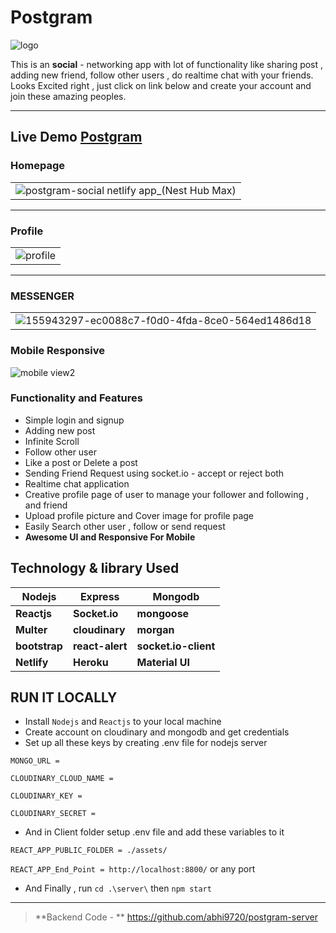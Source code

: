 # Postgram


![logo](https://user-images.githubusercontent.com/68281476/156367921-605d871b-ea47-4f2b-b8ff-f8667b2e1d46.png)







This is an **social** - networking app with lot of functionality like  sharing post , adding new friend, follow other users , do realtime chat  with your friends.
Looks Excited right , just click on link below and create your account and join these amazing peoples.


---

## Live Demo [Postgram](https://postgram-social.netlify.app/)

 ### Homepage
 |      |
| ------------- |  
 |![postgram-social netlify app_(Nest Hub Max)](https://user-images.githubusercontent.com/68281476/156540884-28aafaeb-8b79-43cf-91f6-7a2b07bc5d5d.png)|


----
 ### Profile
|      |
| ------------- |  
| ![profile](https://user-images.githubusercontent.com/68281476/156541815-78092acf-cf20-4a46-8a74-4a2f1a0040cd.png)
  

---
### MESSENGER
|     |       
| ------------- |
| ![155943297-ec0088c7-f0d0-4fda-8ce0-564ed1486d18](https://user-images.githubusercontent.com/68281476/156542506-0dc398d0-7fb4-484a-bf4b-f77bf3ca44d6.png)


 

### Mobile Responsive 

 ![mobile view2](https://user-images.githubusercontent.com/68281476/156369580-0929ec18-8ab5-4f22-a576-8266c4767355.png)


### Functionality and Features

- Simple login and signup
- Adding new post
- Infinite Scroll
- Follow other user
- Like a post or Delete a post
- Sending Friend Request using socket.io - accept or reject both
- Realtime chat application
- Creative profile page of user to manage your follower and following , and friend
- Upload profile picture and Cover image for profile page
- Easily Search other user , follow or send request
- **Awesome UI and Responsive For Mobile**

## **Technology & library Used**

| Nodejs        | Express         | Mongodb              |
| ------------- | --------------- | -------------------- |
| **Reactjs**   | **Socket.io**   | **mongoose**         |
| **Multer**    | **cloudinary**  | **morgan**           |
| **bootstrap** | **react-alert** | **socket.io-client** |
| **Netlify**     | **Heroku**      | **Material UI**      |

## RUN IT LOCALLY

- Install `Nodejs` and `Reactjs` to your local machine
- Create account on cloudinary and mongodb and get credentials
- Set up all these keys by creating .env file for nodejs server

`MONGO_URL =`

`CLOUDINARY_CLOUD_NAME =`

`CLOUDINARY_KEY =`

`CLOUDINARY_SECRET =`

- And in Client folder setup .env file and add these variables to it

`REACT_APP_PUBLIC_FOLDER = ./assets/`

`REACT_APP_End_Point = http://localhost:8800/` or any port 

- And Finally , run `cd .\server\` then `npm start`
---
> **Backend Code - ** https://github.com/abhi9720/postgram-server
